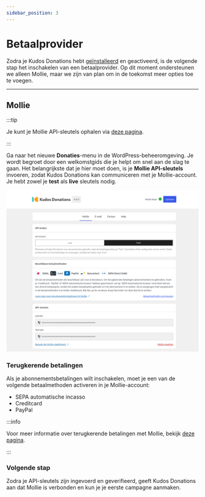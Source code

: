 ```yaml
---
sidebar_position: 3
---
```


# Betaalprovider

Zodra je Kudos Donations hebt [geïnstalleerd](./install.md) en geactiveerd, is de volgende stap het inschakelen van een betaalprovider. Op dit moment ondersteunen we alleen Mollie, maar we zijn van plan om in de toekomst meer opties toe te voegen.

---

## Mollie

:::tip

Je kunt je Mollie API-sleutels ophalen via [deze pagina](https://mollie.com/dashboard/developers/api-keys).

:::

Ga naar het nieuwe **Donaties**-menu in de WordPress-beheeromgeving. Je wordt begroet door een welkomstgids die je helpt om snel aan de slag te gaan. Het belangrijkste dat je hier moet doen, is je **Mollie API-sleutels** invoeren, zodat Kudos Donations kan communiceren met je Mollie-account. Je hebt zowel je **test** als **live** sleutels nodig.

![Mollie Instellingen Tab](../../../../../static/img/nl/mollie-tab-completed.png)

### Terugkerende betalingen
Als je abonnementsbetalingen wilt inschakelen, moet je een van de volgende betaalmethoden activeren in je Mollie-account:

- SEPA automatische incasso
- Creditcard
- PayPal

:::info

Voor meer informatie over terugkerende betalingen met Mollie, bekijk [deze pagina](https://help.mollie.com/hc/nl/articles/214072489-Hoe-gebruik-ik-Mollie-Recurring).

:::

### Volgende stap
Zodra je API-sleutels zijn ingevoerd en geverifieerd, geeft Kudos Donations aan dat Mollie is verbonden en kun je je eerste campagne aanmaken.
